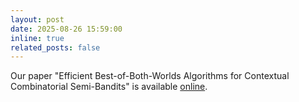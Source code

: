 ```yaml
---
layout: post
date: 2025-08-26 15:59:00
inline: true
related_posts: false
---
```

Our paper "Efficient Best-of-Both-Worlds Algorithms for Contextual
Combinatorial Semi-Bandits" is available [online](https://arxiv.org/pdf/2508.18768).